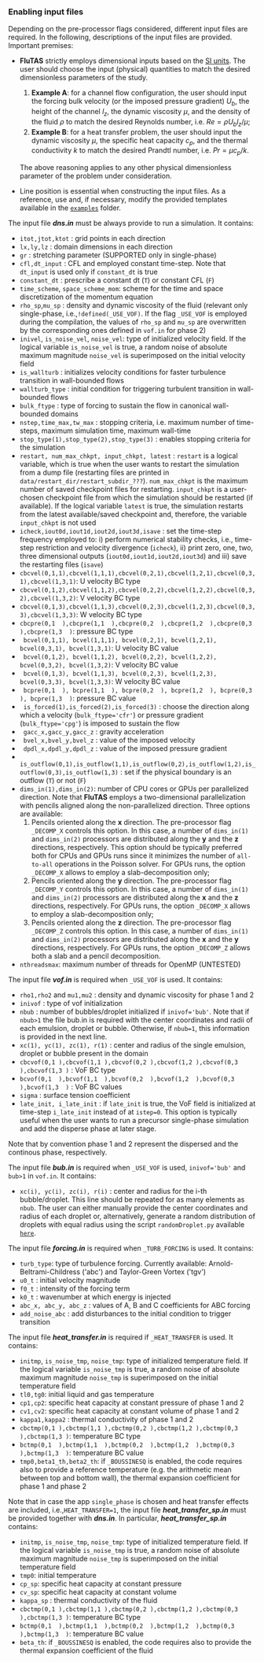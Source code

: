 ### Enabling input files
Depending on the pre-processor flags considered, different input files are required. In the following, descriptions of the input files are provided. Important premises:
* **FluTAS** strictly employs dimensional inputs based on the [SI units](https://en.wikipedia.org/wiki/International_System_of_Units). The user should choose the input (physical) quantities to match the desired dimensionless parameters of the study. 
    1. **Example A**: for a channel flow configuration, the user should input the forcing bulk velocity (or the imposed pressure gradient) $U_b$, the height of the channel $l_z$, the dynamic viscosity $\mu$, and the density of the fluid $\rho$ to match the desired Reynolds number, i.e. $Re = \rho U_bl_z/\mu$;
    2. **Example B**: for a heat transfer problem, the user should input the dynamic viscosity $\mu$, the specific heat capacity $c_p$, and the thermal conductivity $k$ to match the desired Prandtl number, i.e. $Pr=\mu c_p/k$.

  The above reasoning applies to any other physical dimensionless parameter of the problem under consideration.
* Line position is essential when constructing the input files. As a reference, use and, if necessary, modify the provided templates available in the [`examples`](./../examples) folder.

The input file ***dns.in*** must be always provide to run a simulation. It contains:
* `itot,jtot,ktot` : grid points in each direction
* `lx,ly,lz`       : domain dimensions in each direction
* `gr`             : stretching parameter (SUPPORTED only in single-phase)
* `cfl,dt_input`   : CFL and employed constant time-step. Note that `dt_input` is used only if `constant_dt` is true
* `constant_dt`    : prescribe a constant dt (`T`) or constant CFL (`F`)
* `time_scheme`, `space_scheme_mom`: scheme for the time and space discretization of the momentum equation
* `rho_sp`,`mu_sp` : density and dynamic viscosity of the fluid (relevant only single-phase, i.e.,`!defined(_USE_VOF)`. If the flag `_USE_VOF` is employed during the compilation, the values of `rho_sp` and `mu_sp` are overwritten by the corresponding ones defined in `vof.in` for phase 2)
* `inivel`, `is_noise_vel`, `noise_vel`: type of initialized velocity field. If the logical variable `is_noise_vel` is true, a random noise of absolute maximum magnitude `noise_vel` is superimposed on the initial velocity field
* `is_wallturb`    : initializes velocity conditions for faster turbulence transition in wall-bounded flows
* `wallturb_type`  : initial condition for triggering turbulent transition in wall-bounded flows
* `bulk_ftype`     : type of forcing to sustain the flow in canonical wall-bounded domains
* `nstep,time_max,tw_max` : stopping criteria, i.e. maximum number of time-steps, maximum simulation time, maximum wall-time
* `stop_type(1),stop_type(2),stop_type(3)` : enables stopping criteria for the simulation
* `restart, num_max_chkpt, input_chkpt, latest` : `restart` is a logical variable, which is true when the user wants to restart the simulation from a dump file (restarting files are printed in `data/restart_dir/restart_subdir_???`). `num_max_chkpt` is the maximum number of saved checkpoint files for restarting. `input_chkpt` is a user-chosen checkpoint file from which the simulation should be restarted (if available). If the logical variable `latest` is true, the simulation restarts from the latest available/saved checkpoint and, therefore, the variable `input_chkpt` is not used
* `icheck,iout0d,iout1d,iout2d,iout3d,isave` : set the time-step frequency employed to: i) perform numerical stability checks, i.e., time-step restriction and velocity divergence (`icheck`), ii) print zero, one, two, three dimensional outputs (`iout0d,iout1d,iout2d,iout3d`) and iii) save the restarting files (`isave`)
* `cbcvel(0,1,1),cbcvel(1,1,1),cbcvel(0,2,1),cbcvel(1,2,1),cbcvel(0,3,1),cbcvel(1,3,1)`: U velocity BC type
* `cbcvel(0,1,2),cbcvel(1,1,2),cbcvel(0,2,2),cbcvel(1,2,2),cbcvel(0,3,2),cbcvel(1,3,2)`: V velocity BC type
* `cbcvel(0,1,3),cbcvel(1,1,3),cbcvel(0,2,3),cbcvel(1,2,3),cbcvel(0,3,3),cbcvel(1,3,3)`: W velocity BC type
* `cbcpre(0,1  ),cbcpre(1,1  ),cbcpre(0,2  ),cbcpre(1,2  ),cbcpre(0,3  ),cbcpre(1,3  )`: pressure BC type
* ` bcvel(0,1,1), bcvel(1,1,1), bcvel(0,2,1), bcvel(1,2,1), bcvel(0,3,1), bcvel(1,3,1)`: U velocity BC value
* ` bcvel(0,1,2), bcvel(1,1,2), bcvel(0,2,2), bcvel(1,2,2), bcvel(0,3,2), bcvel(1,3,2)`: V velocity BC value
* ` bcvel(0,1,3), bcvel(1,1,3), bcvel(0,2,3), bcvel(1,2,3), bcvel(0,3,3), bcvel(1,3,3)`: W velocity BC value
* ` bcpre(0,1  ), bcpre(1,1  ), bcpre(0,2  ), bcpre(1,2  ), bcpre(0,3  ), bcpre(1,3  )`: pressure BC value
* ` is_forced(1),is_forced(2),is_forced(3)` : choose the direction along which a velocity (`bulk_ftype='cfr'`) or pressure gradient (`bulk_ftype='cpg'`) is imposed to sustain the flow 
* ` gacc_x,gacc_y,gacc_z` : gravity acceleration
* ` bvel_x,bvel_y,bvel_z` : value of the imposed velocity
* ` dpdl_x,dpdl_y,dpdl_z` : value of the imposed pressure gradient
* ` is_outflow(0,1),is_outflow(1,1),is_outflow(0,2),is_outflow(1,2),is_outflow(0,3),is_outflow(1,3)` : set if the physical boundary is an outflow (`T`) or not (`F`)
 * `dims_in(1),dims_in(2)`: number of CPU cores or GPUs per parallelized direction. Note that **FluTAS** employs a two-dimensional parallelization with pencils aligned along the non-parallelized direction. Three options are available:
   1. Pencils oriented along the **x** direction. The pre-processor flag `_DECOMP_X` controls this option. In this case, a number of `dims_in(1)` and `dims_in(2)` processors are distributed along the **y** and the **z** directions, respectively. This option should be typically preferred both for CPUs and GPUs runs since it minimizes the number of `all-to-all` operations in the Poisson solver. For GPUs runs, the option `_DECOMP_X` allows to employ a slab-decomposition only;
   2. Pencils oriented along the **y** direction. The pre-processor flag `_DECOMP_Y` controls this option. In this case, a number of `dims_in(1)` and `dims_in(2)` processors are distributed along the **x** and the **z** directions, respectively. For GPUs runs, the option `_DECOMP_X` allows to employ a slab-decomposition only;
   3. Pencils oriented along the **z** direction. The pre-processor flag `_DECOMP_Z` controls this option. In this case, a number of `dims_in(1)` and `dims_in(2)` processors are distributed along the **x** and the **y** directions, respectively. For GPUs runs, the option `_DECOMP_Z` allows both a slab and a pencil decomposition.
* `nthreadsmax`: maximum number of threads for OpenMP (UNTESTED)       

The input file ***vof.in*** is required when `_USE_VOF` is used. It contains:
* `rho1,rho2` and `mu1,mu2` : density and dynamic viscosity for phase 1 and 2
* `inivof` : type of vof initialization
* `nbub` : number of bubbles/droplet initialized if `inivof='bub'`. Note that if `nbub>1` the file bub.in is required with the center coordinates and radii of each emulsion, droplet or bubble. Otherwise, if `nbub=1`, this information is provided in the next line.
* `xc(1), yc(1), zc(1), r(1)` : center and radius of the single emulsion, droplet or bubble present in the domain
* `cbcvof(0,1 ),cbcvof(1,1 ),cbcvof(0,2 ),cbcvof(1,2 ),cbcvof(0,3 ),cbcvof(1,3 )` : VoF BC type
* `bcvof(0,1  ),bcvof(1,1  ),bcvof(0,2  ),bcvof(1,2  ),bcvof(0,3  ),bcvof(1,3  )` : VoF BC values
* `sigma` : surface tension coefficient
* `late_init, i_late_init` : if `late_init` is true, the VoF field is initialized at time-step `i_late_init` instead of at `istep=0`. This option is typically useful when the user wants to run a precursor single-phase simulation and add the disperse phase at later stage.

Note that by convention phase 1 and 2 represent the dispersed and the continous phase, respectively. 

The input file ***bub.in*** is required when `_USE_VOF` is used, `inivof='bub'` and  `bub>1` in `vof.in`. It contains:
* `xc(i), yc(i), zc(i), r(i)` : center and radius for the i-th bubble/droplet. This line should be repeated for as many elements as `nbub`. The user can either manually provide the center coordinates and radius of each droplet or, alternatively, generate a random distribution of droplets with equal radius using the script `randomDroplet.py` available [`here`](./../utils/preprocessing/).

The input file ***forcing.in*** is required when `_TURB_FORCING` is used. It contains:
* `turb_type`: type of turbulence forcing. Currently available: Arnold-Beltrami-Childress ('abc') and Taylor-Green Vortex ('tgv')
* `u0_t`     : initial velocity magnitude
* `f0_t`     : intensity of the forcing term
* `k0_t`     : wavenumber at which energy is injected
* `abc_x, abc_y, abc_z` : values of A, B and C coefficients for ABC forcing
* `add_noise_abc` : add disturbances to the initial condition to trigger transition

The input file ***heat_transfer.in*** is required if `_HEAT_TRANSFER` is used. It contains:
* `initmp`, `is_noise_tmp`, `noise_tmp`: type of initialized temperature field. If the logical variable `is_noise_tmp` is true, a random noise of absolute maximum magnitude `noise_tmp` is superimposed on the initial temperature field
* `tl0,tg0`: initial liquid and gas temperature
* `cp1,cp2`: specific heat capacity at constant pressure of phase 1 and 2
* `cv1,cv2`: specific heat capacity at constant volume of phase 1 and 2
* `kappa1,kappa2` : thermal conductivity of phase 1 and 2
* `cbctmp(0,1 ),cbctmp(1,1 ),cbctmp(0,2 ),cbctmp(1,2 ),cbctmp(0,3 ),cbctmp(1,3 )`: temperature BC type
* `bctmp(0,1  ),bctmp(1,1  ),bctmp(0,2  ),bctmp(1,2  ),bctmp(0,3  ),bctmp(1,3  )`: temperature BC value
* `tmp0,beta1_th,beta2_th`: if `_BOUSSINESQ` is enabled, the code requires also to provide a reference temperature (e.g. the arithmetic mean between top and bottom wall), the thermal expansion coefficient for phase 1 and phase 2

Note that in case the app `single_phase` is chosen and heat transfer effects are included, i.e.,`HEAT_TRANSFER=1`, the input file ***heat_transfer_sp.in*** must be provided together with ***dns.in***. In particular, ***heat_transfer_sp.in*** contains:
* `initmp`, `is_noise_tmp`, `noise_tmp`: type of initialized temperature field. If the logical variable `is_noise_tmp` is true, a random noise of absolute maximum magnitude `noise_tmp` is superimposed on the initial temperature field
* `tmp0`: initial temperature
* `cp_sp`: specific heat capacity at constant pressure
* `cv_sp`: specific heat capacity at constant volume
* `kappa_sp` : thermal conductivity of the fluid
* `cbctmp(0,1 ),cbctmp(1,1 ),cbctmp(0,2 ),cbctmp(1,2 ),cbctmp(0,3 ),cbctmp(1,3 )`: temperature BC type
* `bctmp(0,1  ),bctmp(1,1  ),bctmp(0,2  ),bctmp(1,2  ),bctmp(0,3  ),bctmp(1,3  )`: temperature BC value
* `beta_th`: if `_BOUSSINESQ` is enabled, the code requires also to provide the thermal expansion coefficient of the fluid

